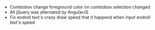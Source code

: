 - Combobox change foreground color on combobox selection changed
- All jQuery was alternated by AngularJS
- Fix endroll text's crazy draw speed that it happend when input endroll text's speed
